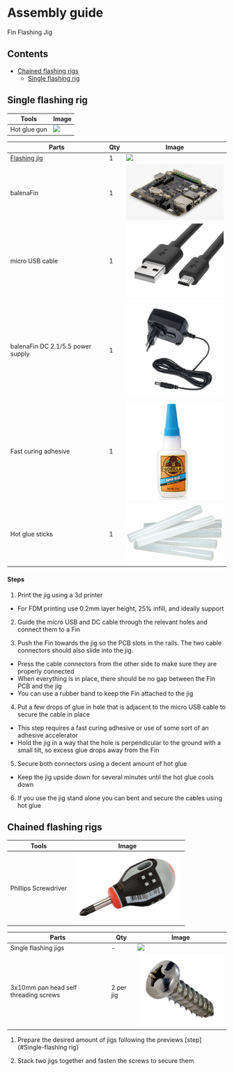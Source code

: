 # Assembly guide
Fin Flashing Jig

## Contents

- [Chained flashing rigs](#Chained-flashing-rigs)
  - [Single flashing rig](#Single-flashing-rig)

## Single flashing rig

| Tools | Image |
|-|-|
| Hot glue gun | <img src="./photos/.jpg" width="250"> |

| Parts | Qty | Image |
|-|-|-|
| [Flashing jig](../output/STL/flashingJig.stl) | 1 | <img src="../output/JPG/flashingJig.jpg" width="250"> |
| balenaFin | 1 | <img src="./photos/balenaFin.png" width="250"> |
| micro USB cable | 1 | <img src="./photos/microUSB.jpg" width="250"> |
| balenaFin DC 2.1/5.5 power supply | 1 | <img src="./photos/FinPSU.jpg" width="250"> |
| Fast curing adhesive | 1 | <img src="./photos/glue.jpg" width="250"> |
| Hot glue sticks | 1 | <img src="./photos/hotGlue.jpg" width="250"> |


#### Steps

1. Print the jig using a 3d printer
  - For FDM printing use 0.2mm layer height, 25% infill, and ideally support

2. Guide the micro USB and DC cable through the relevant holes and connect them to a Fin

3. Push the Fin towards the jig so the PCB slots in the rails. The two cable connectors should also slide into the jig.
  - Press the cable connectors from the other side to make sure they are properly connected
  - When everything is in place, there should be no gap between the Fin PCB and the jig
  - You can use a rubber band to keep the Fin attached to the jig

4. Put a few drops of glue in hole that is adjacent to the micro USB cable to secure the cable in place
  - This step requires a fast curing adhesive or use of some sort of an adhesive accelerator
  - Hold the jig in a way that the hole is perpendicular to the ground with a small tilt, so excess glue drops away from the Fin

5. Secure both connectors using a decent amount of hot glue
  - Keep the jig upside down for several minutes until the hot glue cools down

6. If you use the jig stand alone you can bent and secure the cables using hot glue

## Chained flashing rigs

| Tools | Image |
|-|-|
| Phillips Screwdriver | <img src="./photos/screwdriver.jpg" width="250"> |

| Parts | Qty | Image |
|-|-|-|
| Single flashing jigs | - | <img src="../output/JPG/flashingJig.jpg" width="250"> |
| 3x10mm pan head self threading screws | 2 per jig | <img src="./photos/screw.jpg" width="250"> |

1. Prepare the desired amount of jigs following the previews [step](#Single-flashing rig)

2. Stack two jigs together and fasten the screws to secure them
